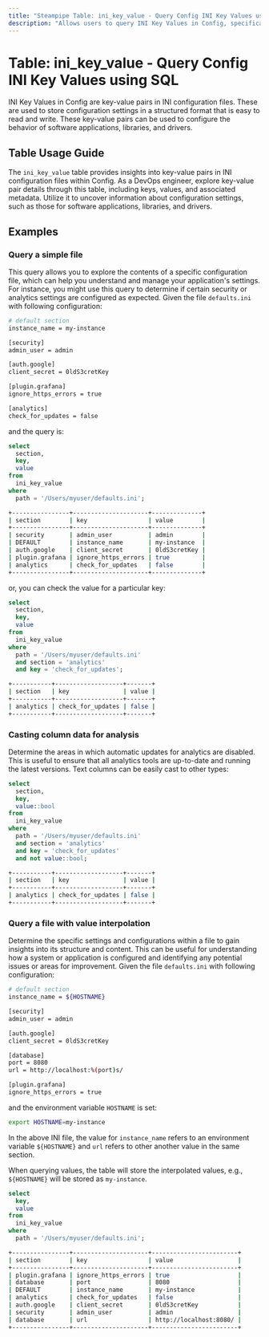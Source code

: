 ```yaml
---
title: "Steampipe Table: ini_key_value - Query Config INI Key Values using SQL"
description: "Allows users to query INI Key Values in Config, specifically the key-value pairs in INI configuration files, enabling detailed analysis of configuration settings."
---
```


# Table: ini_key_value - Query Config INI Key Values using SQL

INI Key Values in Config are key-value pairs in INI configuration files. These are used to store configuration settings in a structured format that is easy to read and write. These key-value pairs can be used to configure the behavior of software applications, libraries, and drivers.

## Table Usage Guide

The `ini_key_value` table provides insights into key-value pairs in INI configuration files within Config. As a DevOps engineer, explore key-value pair details through this table, including keys, values, and associated metadata. Utilize it to uncover information about configuration settings, such as those for software applications, libraries, and drivers.

## Examples

### Query a simple file
This query allows you to explore the contents of a specific configuration file, which can help you understand and manage your application's settings. For instance, you might use this query to determine if certain security or analytics settings are configured as expected.
Given the file `defaults.ini` with following configuration:

```bash
# default section
instance_name = my-instance

[security]
admin_user = admin

[auth.google]
client_secret = 0ldS3cretKey

[plugin.grafana]
ignore_https_errors = true

[analytics]
check_for_updates = false
```

and the query is:


```sql
select
  section,
  key,
  value
from
  ini_key_value
where
  path = '/Users/myuser/defaults.ini';
```

```sh
+----------------+---------------------+--------------+
| section        | key                 | value        |
+----------------+---------------------+--------------+
| security       | admin_user          | admin        |
| DEFAULT        | instance_name       | my-instance  |
| auth.google    | client_secret       | 0ldS3cretKey |
| plugin.grafana | ignore_https_errors | true         |
| analytics      | check_for_updates   | false        |
+----------------+---------------------+--------------+
```

or, you can check the value for a particular key:

```sql
select
  section,
  key,
  value
from
  ini_key_value
where
  path = '/Users/myuser/defaults.ini'
  and section = 'analytics'
  and key = 'check_for_updates';
```

```sh
+-----------+-------------------+-------+
| section   | key               | value |
+-----------+-------------------+-------+
| analytics | check_for_updates | false |
+-----------+-------------------+-------+
```

### Casting column data for analysis
Determine the areas in which automatic updates for analytics are disabled. This is useful to ensure that all analytics tools are up-to-date and running the latest versions.
Text columns can be easily cast to other types:


```sql
select
  section,
  key,
  value::bool
from
  ini_key_value
where
  path = '/Users/myuser/defaults.ini'
  and section = 'analytics'
  and key = 'check_for_updates'
  and not value::bool;
```

```sh
+-----------+-------------------+-------+
| section   | key               | value |
+-----------+-------------------+-------+
| analytics | check_for_updates | false |
+-----------+-------------------+-------+
```

### Query a file with value interpolation
Determine the specific settings and configurations within a file to gain insights into its structure and content. This can be useful for understanding how a system or application is configured and identifying any potential issues or areas for improvement.
Given the file `defaults.ini` with following configuration:

```bash
# default section
instance_name = ${HOSTNAME}

[security]
admin_user = admin

[auth.google]
client_secret = 0ldS3cretKey

[database]
port = 8080
url = http://localhost:%(port)s/

[plugin.grafana]
ignore_https_errors = true
```

and the environment variable `HOSTNAME` is set:

```sh
export HOSTNAME=my-instance
```

In the above INI file, the value for `instance_name` refers to an environment variable `${HOSTNAME}` and `url` refers to other another value in the same section.

When querying values, the table will store the interpolated values, e.g., `${HOSTNAME}` will be stored as `my-instance`.


```sql
select
  key,
  value
from
  ini_key_value
where
  path = '/Users/myuser/defaults.ini';
```

```sh
+----------------+---------------------+------------------------+
| section        | key                 | value                  |
+----------------+---------------------+------------------------+
| plugin.grafana | ignore_https_errors | true                   |
| database       | port                | 8080                   |
| DEFAULT        | instance_name       | my-instance            |
| analytics      | check_for_updates   | false                  |
| auth.google    | client_secret       | 0ldS3cretKey           |
| security       | admin_user          | admin                  |
| database       | url                 | http://localhost:8080/ |
+----------------+---------------------+------------------------+
```